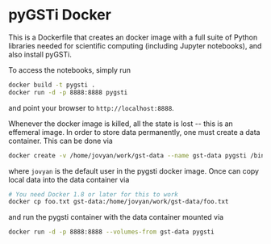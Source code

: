 # pyGSTi Docker 

This is a Dockerfile that creates an docker image with a full suite of Python
libraries needed for scientific computing (including Jupyter notebooks), and
also install pyGSTi.

To access the notebooks, simply run

```bash
docker build -t pygsti .
docker run -d -p 8888:8888 pygsti
```

and point your browser to `http://localhost:8888`.

Whenever the docker image is killed, all the state is lost -- this is
an effemeral image. In order to store data permanently, one must
create a data container. This can be done via

```bash
docker create -v /home/jovyan/work/gst-data --name gst-data pygsti /bin/true
```

where `jovyan` is the default user in the pygsti docker image. Once can copy
local data into the data container via

```bash
# You need Docker 1.8 or later for this to work
docker cp foo.txt gst-data:/home/jovyan/work/gst-data/foo.txt
```

and run the pygsti container with the data container mounted via

```bash
docker run -d -p 8888:8888 --volumes-from gst-data pygsti
```
